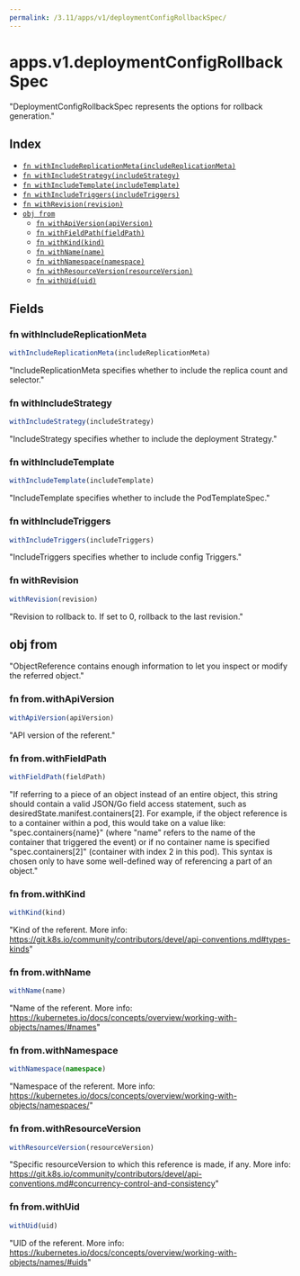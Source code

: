 ```yaml
---
permalink: /3.11/apps/v1/deploymentConfigRollbackSpec/
---
```


# apps.v1.deploymentConfigRollbackSpec

"DeploymentConfigRollbackSpec represents the options for rollback generation."

## Index

* [`fn withIncludeReplicationMeta(includeReplicationMeta)`](#fn-withincludereplicationmeta)
* [`fn withIncludeStrategy(includeStrategy)`](#fn-withincludestrategy)
* [`fn withIncludeTemplate(includeTemplate)`](#fn-withincludetemplate)
* [`fn withIncludeTriggers(includeTriggers)`](#fn-withincludetriggers)
* [`fn withRevision(revision)`](#fn-withrevision)
* [`obj from`](#obj-from)
  * [`fn withApiVersion(apiVersion)`](#fn-fromwithapiversion)
  * [`fn withFieldPath(fieldPath)`](#fn-fromwithfieldpath)
  * [`fn withKind(kind)`](#fn-fromwithkind)
  * [`fn withName(name)`](#fn-fromwithname)
  * [`fn withNamespace(namespace)`](#fn-fromwithnamespace)
  * [`fn withResourceVersion(resourceVersion)`](#fn-fromwithresourceversion)
  * [`fn withUid(uid)`](#fn-fromwithuid)

## Fields

### fn withIncludeReplicationMeta

```ts
withIncludeReplicationMeta(includeReplicationMeta)
```

"IncludeReplicationMeta specifies whether to include the replica count and selector."

### fn withIncludeStrategy

```ts
withIncludeStrategy(includeStrategy)
```

"IncludeStrategy specifies whether to include the deployment Strategy."

### fn withIncludeTemplate

```ts
withIncludeTemplate(includeTemplate)
```

"IncludeTemplate specifies whether to include the PodTemplateSpec."

### fn withIncludeTriggers

```ts
withIncludeTriggers(includeTriggers)
```

"IncludeTriggers specifies whether to include config Triggers."

### fn withRevision

```ts
withRevision(revision)
```

"Revision to rollback to. If set to 0, rollback to the last revision."

## obj from

"ObjectReference contains enough information to let you inspect or modify the referred object."

### fn from.withApiVersion

```ts
withApiVersion(apiVersion)
```

"API version of the referent."

### fn from.withFieldPath

```ts
withFieldPath(fieldPath)
```

"If referring to a piece of an object instead of an entire object, this string should contain a valid JSON/Go field access statement, such as desiredState.manifest.containers[2]. For example, if the object reference is to a container within a pod, this would take on a value like: \"spec.containers{name}\" (where \"name\" refers to the name of the container that triggered the event) or if no container name is specified \"spec.containers[2]\" (container with index 2 in this pod). This syntax is chosen only to have some well-defined way of referencing a part of an object."

### fn from.withKind

```ts
withKind(kind)
```

"Kind of the referent. More info: https://git.k8s.io/community/contributors/devel/api-conventions.md#types-kinds"

### fn from.withName

```ts
withName(name)
```

"Name of the referent. More info: https://kubernetes.io/docs/concepts/overview/working-with-objects/names/#names"

### fn from.withNamespace

```ts
withNamespace(namespace)
```

"Namespace of the referent. More info: https://kubernetes.io/docs/concepts/overview/working-with-objects/namespaces/"

### fn from.withResourceVersion

```ts
withResourceVersion(resourceVersion)
```

"Specific resourceVersion to which this reference is made, if any. More info: https://git.k8s.io/community/contributors/devel/api-conventions.md#concurrency-control-and-consistency"

### fn from.withUid

```ts
withUid(uid)
```

"UID of the referent. More info: https://kubernetes.io/docs/concepts/overview/working-with-objects/names/#uids"